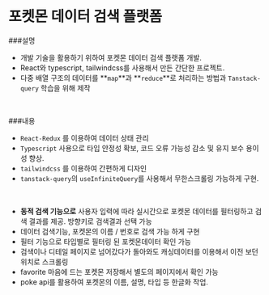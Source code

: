 # 포켓몬 데이터 검색 플랫폼

###설명
<br/>
- 개발 기술을 활용하기 위하여 포켓몬 데이터 검색 플랫폼 개발.
- React와 typescript, tailwindcss를 사용해서 만든 간단한 프로젝트.
- 다중 배열 구조의 데이터를 **`map`**과 **`reduce`**로 처리하는 방법과 `Tanstack-query` 학습을 위해 제작
<br/>

###내용
- `React-Redux` 를 이용하여 데이터 상태 관리
- `Typescript` 사용으로 타입 안정성 확보, 코드 오류 가능성 감소 및 유지 보수 용이성 향상.
- `tailwindcss` 를 이용하여 간편하게 디자인
- `tanstack-query`의 `useInfiniteQuery`를 사용해서 무한스크롤링 가능하게 구현.

<br/>

- **동적 검색 기능으로** 사용자 입력에 따라 실시간으로 포켓몬 데이터를 필터링하고 검색 결과를 제공. 방향키로 검색결과 선택 가능
- 데이터 검색기능, 포켓몬의 이름 / 번호로 검색 가능 하게 구현
- 필터 기능으로 타입별로 필터링 된 포켓몬데이터 확인 가능
- 검색이나 디테일 페이지로 넘어갔다가 돌아와도 캐싱데이터를 이용해서 이전 보던 위치로 스크롤링
- favorite 마음에 드는 포켓몬 저장해서 별도의 페이지에서 확인 가능
- poke api를 활용하여 포켓몬의 이름, 설명, 타입 등 한글화 작업.

